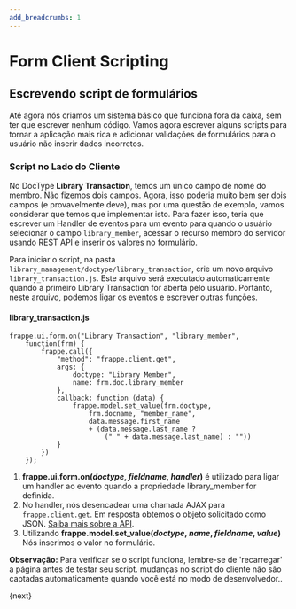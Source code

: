 ```yaml
---
add_breadcrumbs: 1
---
```

# Form Client Scripting

## Escrevendo script de formulários

Até agora nós criamos um sistema básico que funciona fora da caixa, sem ter que escrever nenhum código. Vamos agora escrever alguns scripts para tornar a aplicação mais rica e adicionar validações de formulários para o usuário não inserir dados incorretos.

### Script no Lado do Cliente

No DocType **Library Transaction**, temos um único campo de nome do membro. Não fizemos dois campos. Agora, isso poderia muito bem ser dois campos (e provavelmente deve), mas por uma questão de exemplo, vamos considerar que temos que implementar isto. Para fazer isso, teria que escrever um Handler de eventos para um evento para quando o usuário selecionar o campo `library_member`, acessar o recurso membro do servidor usando REST API e inserir os valores no formulário.

Para iniciar o script, na pasta `library_management/doctype/library_transaction`, crie um novo arquivo `library_transaction.js`. Este arquivo será executado automaticamente quando a primeiro Library Transaction for aberta pelo usuário. Portanto, neste arquivo, podemos ligar os eventos e escrever outras funções.

#### library_transaction.js

	frappe.ui.form.on("Library Transaction", "library_member",
		function(frm) {
			frappe.call({
				"method": "frappe.client.get",
				args: {
					doctype: "Library Member",
					name: frm.doc.library_member
				},
				callback: function (data) {
					frappe.model.set_value(frm.doctype,
						frm.docname, "member_name",
						data.message.first_name
						+ (data.message.last_name ?
							(" " + data.message.last_name) : ""))
				}
			})
		});

1. **frappe.ui.form.on(*doctype*, *fieldname*, *handler*)** é utilizado para ligar um handler ao evento quando a propriedade library_member for definida.
1. No handler, nós desencadear uma chamada AJAX para `frappe.client.get`. Em resposta obtemos o objeto solicitado como JSON. [Saiba mais sobre a API](/docs/user/en/guides/integration/rest_api).
1. Utilizando **frappe.model.set_value(*doctype*, *name*, *fieldname*, *value*)** Nós inserimos o valor no formulário.

**Observação:** Para verificar se o script funciona, lembre-se de 'recarregar' a página antes de testar seu script. mudanças no script do cliente não são captadas automaticamente quando você está no modo de desenvolvedor..

{next}
